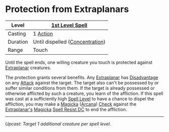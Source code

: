 # Protection from Extraplanars

| Level    | [1st Level Spell](1st%20Level%20Spells.md)                            |
| -------- | --------------------------------------------------------------------- |
| Casting  | 1 [Action](../../../../Game%20Procedures/Core%20Procedures/Action.md) |
| Duration | Until dispelled ([Concentration](../../Concentration.md))             |
| Range    | Touch                                                                 |

Until the spell ends, one willing creature you touch is protected against [Extraplanar](../../../../Resources%20for%20GMs/Creature%20Types/Extraplanar.md) creatures.

The protection grants several benefits. Any [Extraplanar](../../../../Resources%20for%20GMs/Creature%20Types/Extraplanar.md) has [Disadvantage](../../../../Game%20Procedures/Die%20Rolling%20Mechanics/Disadvantage.md) on any [Attack](../../../../Game%20Procedures/Combat/Attack.md) against the target. The target also can't be possessed by or suffer similar conditions from them. If the target is already possessed or otherwise afflicted by such a creature, you learn of the affliction. If this spell was cast at a sufficiently high [Spell Level](../../Spell%20Level.md) to have a chance to dispel the affliction, you may make a [Magicka](../../../../Player%20Characters/Attributes/Magicka.md) ([Arcana](../../../../Player%20Characters/Skills/Arcana.md)) [Check](../../../../Game%20Procedures/Core%20Procedures/Check.md) against the [Extraplanar's](../../../../Resources%20for%20GMs/Creature%20Types/Extraplanar.md) [Magicka](../../../../Player%20Characters/Attributes/Magicka.md) [Spell Resist DC](../../../Spellcasting/Spell%20Resist%20DC.md) to end the affliction.

---
*Upcast: Target 1 additional creature per spell level.*
